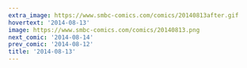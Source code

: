 ```yaml
---
extra_image: https://www.smbc-comics.com/comics/20140813after.gif
hovertext: '2014-08-13'
image: https://www.smbc-comics.com/comics/20140813.png
next_comic: '2014-08-14'
prev_comic: '2014-08-12'
title: '2014-08-13'
---
```


